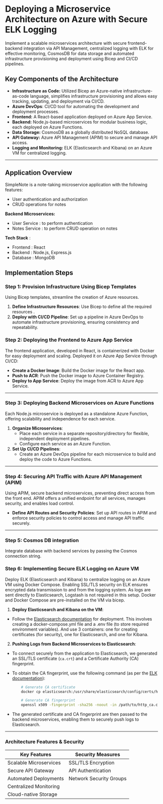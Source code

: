 # Deploying a Microservice Architecture on Azure with Secure ELK Logging
Implement a scalable microservices architecture with secure frontend-backend integration via API Management, centralized logging with ELK for effective monitoring, CosmosDB for data storage and automated infrastructure provisioning and deployment using Bicep and CI/CD pipelines.
<Cloud Architecture Diagram>

## Key Components of the Architecture
- **Infrastructure as Code:** Utilized Bicep an Azure-native infrastructure-as-code language, simplifies infrastructure provisioning and allows easy tracking, updating, and deployment via CI/CD.
- **Azure DevOps**: CI/CD tool for automating the development and deployment processes.
- **Frontend:** A React-based application deployed on Azure App Service.
- **Backend:** Node.js-based microservices for modular business logic, each deployed on Azure Functions.
- **Data Storage:** CosmosDB as a globally distributed NoSQL database.
- **API Gateway:** Azure API Management (APIM) to secure and manage API access.
- **Logging and Monitoring:** ELK (Elasticsearch and Kibana) on an Azure VM for centralized logging.

---
## Application Overview
SimpleNote is a note-taking microservice application with the following features:
- User authentication and authorization
- CRUD operations for notes

**Backend Microservices:**
- User Service : to perform authentication
- Notes Service : to perform CRUD operation on notes

**Tech Stack** : 
- Frontend : React
- Backend : Node.js, Express.js
- Database : MongoDB

## Implementation Steps

### Step 1: Provision Infrastructure Using Bicep Templates
Using Bicep templates, streamline the creation of Azure resources. 

1. **Define Infrastructure Resources**: Use Bicep to define all the required resources .
2. **Deploy with CI/CD Pipeline**: Set up a pipeline in Azure DevOps to automate infrastructure provisioning, ensuring consistency and repeatability.


### Step 2: Deploying the Frontend to Azure App Service
The frontend application, developed in React, is containerized with Docker for easy deployment and scaling. Deployed it on Azure App Service through CI/CD:
- **Create a Docker Image**: Build the Docker image for the React app.
- **Push to ACR**: Push the Docker image to Azure Container Registry.
- **Deploy to App Service**: Deploy the image from ACR to Azure App Service.

---

### Step 3: Deploying Backend Microservices on Azure Functions
Each Node.js microservice is deployed as a standalone Azure Function, offering scalability and independence for each service.

1. **Organize Microservices**:
    - Place each service in a separate repository/directory for flexible, independent deployment pipelines.
    - Configure each service as an Azure Function.
2. **Set Up CI/CD Pipelines**:
    - Create an Azure DevOps pipeline for each microservice to build and deploy the code to Azure Functions.

---

### Step 4: Securing API Traffic with Azure API Management (APIM)
Using APIM, secure backend microservices, preventing direct access from the front end. APIM offers a unified endpoint for all services, manages security, and enables load control.

 - **Define API Routes and Security Policies**: Set up API routes in APIM and enforce security policies to control access and manage API traffic securely.

---
### Step 5: Cosmos DB integration
Integrate database with backend services by passing the Cosmos connection string.

### Step 6: Implementing Secure ELK Logging on Azure VM
Deploy ELK (Elasticsearch and Kibana) to centralize logging on an Azure VM using Docker Compose. Enabling SSL/TLS security on ELK ensures encrypted data transmission to and from the logging system. As logs are sent directly to Elasticsearch, Logstash is not required in this setup. Docker and Docker Compose are pre-installed on the VM via bicep.

1. **Deploy Elasticsearch and Kibana on the VM**:
- Follow the [Elasticsearch documentation](https://www.elastic.co/blog/getting-started-with-the-elastic-stack-and-docker-compose) for deployment. This involves creating a docker-compose.yml file and a .env file (to store required environment variables). And use 3 containers: one for creating certificates (for security), one for Elasticsearch, and one for Kibana.
2. **Pushing Logs from Backend Microservices to Elasticsearch**:
- To connect securely from the application to Elasticsearch, we generated an SSL/TLS certificate (`ca.crt`) and a Certificate Authority (CA) fingerprint.
- To obtain the CA fingerprint, use the following command (as per the [ELK documentation](https://www.elastic.co/guide/en/elasticsearch/client/javascript-api/current/client-connecting.html#authentication)):

    ```bash
        # Generate CA certificate
        docker cp elasticsearch:/usr/share/elasticsearch/config/certs/http_ca.crt .

        # Generate CA fingerprint
        openssl x509 -fingerprint -sha256 -noout -in /path/to/http_ca.crt
    ```
- The generated certificate and CA fingerprint are then passed to the backend microservices, enabling them to securely push logs to Elasticsearch.


---
### Architecture Features & Security

| **Key Features** | **Security Measures** |
|----------|-----------|
|  Scalable Microservices | SSL/TLS Encryption | 
| Secure API Gateway | API Authentication |
| Automated Deployments | Network Security Groups |
| Centralized Monitoring |
| Cloud-native Storage | 
